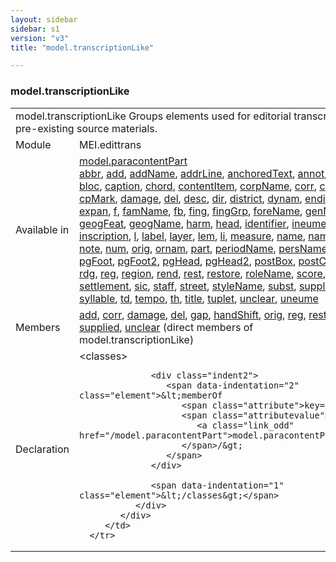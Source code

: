 ```yaml
---
layout: sidebar
sidebar: s1
version: "v3"
title: "model.transcriptionLike"

---
```


<div class="classSpec model">
   <h3 id="model.transcriptionLike">model.transcriptionLike</h3>
   <table class="wovenodd">
      <tr>
         <td colspan="2" class="wovenodd-col2">
            <span class="label">model.transcriptionLike</span> Groups elements used for editorial transcription of pre-existing source
            materials.
         </td>
      </tr>
      <tr>
         <td class="wovenodd-col1">
            <span class="label" lang="en">Module</span>
         </td>
         <td class="wovenodd-col2">MEI.edittrans</td>
      </tr>
      <tr>
         <td class="wovenodd-col1">
            <span class="label" lang="en">Available in</span>
         </td>
         <td class="wovenodd-col2">
            <div class="parent">
               <div>
                  <a class="link_odd_classSpec" href="/{{ page.version }}/model.paracontentPart">model.paracontentPart</a>
               </div>
               <div>
                  <a class="link_odd_elementSpec" href="/{{ page.version }}/abbr">abbr</a>, 
                  <a class="link_odd_elementSpec" href="/{{ page.version }}/add">add</a>, 
                  <a class="link_odd_elementSpec" href="/{{ page.version }}/addName">addName</a>, 
                  <a class="link_odd_elementSpec" href="/{{ page.version }}/addrLine">addrLine</a>, 
                  <a class="link_odd_elementSpec" href="/{{ page.version }}/anchoredText">anchoredText</a>, 
                  <a class="link_odd_elementSpec" href="/{{ page.version }}/annot">annot</a>, 
                  <a class="link_odd_elementSpec" href="/{{ page.version }}/beam">beam</a>, 
                  <a class="link_odd_elementSpec" href="/{{ page.version }}/bloc">bloc</a>, 
                  <a class="link_odd_elementSpec" href="/{{ page.version }}/caption">caption</a>, 
                  <a class="link_odd_elementSpec" href="/{{ page.version }}/chord">chord</a>, 
                  <a class="link_odd_elementSpec" href="/{{ page.version }}/contentItem">contentItem</a>, 
                  <a class="link_odd_elementSpec" href="/{{ page.version }}/corpName">corpName</a>, 
                  <a class="link_odd_elementSpec" href="/{{ page.version }}/corr">corr</a>, 
                  <a class="link_odd_elementSpec" href="/{{ page.version }}/country">country</a>, 
                  <a class="link_odd_elementSpec" href="/{{ page.version }}/cpMark">cpMark</a>, 
                  <a class="link_odd_elementSpec" href="/{{ page.version }}/damage">damage</a>, 
                  <a class="link_odd_elementSpec" href="/{{ page.version }}/del">del</a>, 
                  <a class="link_odd_elementSpec" href="/{{ page.version }}/desc">desc</a>, 
                  <a class="link_odd_elementSpec" href="/{{ page.version }}/dir">dir</a>, 
                  <a class="link_odd_elementSpec" href="/{{ page.version }}/district">district</a>, 
                  <a class="link_odd_elementSpec" href="/{{ page.version }}/dynam">dynam</a>, 
                  <a class="link_odd_elementSpec" href="/{{ page.version }}/ending">ending</a>, 
                  <a class="link_odd_elementSpec" href="/{{ page.version }}/expan">expan</a>, 
                  <a class="link_odd_elementSpec" href="/{{ page.version }}/f">f</a>, 
                  <a class="link_odd_elementSpec" href="/{{ page.version }}/famName">famName</a>, 
                  <a class="link_odd_elementSpec" href="/{{ page.version }}/fb">fb</a>, 
                  <a class="link_odd_elementSpec" href="/{{ page.version }}/fing">fing</a>, 
                  <a class="link_odd_elementSpec" href="/{{ page.version }}/fingGrp">fingGrp</a>, 
                  <a class="link_odd_elementSpec" href="/{{ page.version }}/foreName">foreName</a>, 
                  <a class="link_odd_elementSpec" href="/{{ page.version }}/genName">genName</a>, 
                  <a class="link_odd_elementSpec" href="/{{ page.version }}/geogFeat">geogFeat</a>, 
                  <a class="link_odd_elementSpec" href="/{{ page.version }}/geogName">geogName</a>, 
                  <a class="link_odd_elementSpec" href="/{{ page.version }}/harm">harm</a>, 
                  <a class="link_odd_elementSpec" href="/{{ page.version }}/head">head</a>, 
                  <a class="link_odd_elementSpec" href="/{{ page.version }}/identifier">identifier</a>, 
                  <a class="link_odd_elementSpec" href="/{{ page.version }}/ineume">ineume</a>, 
                  <a class="link_odd_elementSpec" href="/{{ page.version }}/inscription">inscription</a>, 
                  <a class="link_odd_elementSpec" href="/{{ page.version }}/l">l</a>, 
                  <a class="link_odd_elementSpec" href="/{{ page.version }}/label">label</a>, 
                  <a class="link_odd_elementSpec" href="/{{ page.version }}/layer">layer</a>, 
                  <a class="link_odd_elementSpec" href="/{{ page.version }}/lem">lem</a>, 
                  <a class="link_odd_elementSpec" href="/{{ page.version }}/li">li</a>, 
                  <a class="link_odd_elementSpec" href="/{{ page.version }}/measure">measure</a>, 
                  <a class="link_odd_elementSpec" href="/{{ page.version }}/name">name</a>, 
                  <a class="link_odd_elementSpec" href="/{{ page.version }}/nameLink">nameLink</a>, 
                  <a class="link_odd_elementSpec" href="/{{ page.version }}/note">note</a>, 
                  <a class="link_odd_elementSpec" href="/{{ page.version }}/num">num</a>, 
                  <a class="link_odd_elementSpec" href="/{{ page.version }}/orig">orig</a>, 
                  <a class="link_odd_elementSpec" href="/{{ page.version }}/ornam">ornam</a>, 
                  <a class="link_odd_elementSpec" href="/{{ page.version }}/part">part</a>, 
                  <a class="link_odd_elementSpec" href="/{{ page.version }}/periodName">periodName</a>, 
                  <a class="link_odd_elementSpec" href="/{{ page.version }}/persName">persName</a>, 
                  <a class="link_odd_elementSpec" href="/{{ page.version }}/pgFoot">pgFoot</a>, 
                  <a class="link_odd_elementSpec" href="/{{ page.version }}/pgFoot2">pgFoot2</a>, 
                  <a class="link_odd_elementSpec" href="/{{ page.version }}/pgHead">pgHead</a>, 
                  <a class="link_odd_elementSpec" href="/{{ page.version }}/pgHead2">pgHead2</a>, 
                  <a class="link_odd_elementSpec" href="/{{ page.version }}/postBox">postBox</a>, 
                  <a class="link_odd_elementSpec" href="/{{ page.version }}/postCode">postCode</a>, 
                  <a class="link_odd_elementSpec" href="/{{ page.version }}/rdg">rdg</a>, 
                  <a class="link_odd_elementSpec" href="/{{ page.version }}/reg">reg</a>, 
                  <a class="link_odd_elementSpec" href="/{{ page.version }}/region">region</a>, 
                  <a class="link_odd_elementSpec" href="/{{ page.version }}/rend">rend</a>, 
                  <a class="link_odd_elementSpec" href="/{{ page.version }}/rest">rest</a>, 
                  <a class="link_odd_elementSpec" href="/{{ page.version }}/restore">restore</a>, 
                  <a class="link_odd_elementSpec" href="/{{ page.version }}/roleName">roleName</a>, 
                  <a class="link_odd_elementSpec" href="/{{ page.version }}/score">score</a>, 
                  <a class="link_odd_elementSpec" href="/{{ page.version }}/section">section</a>, 
                  <a class="link_odd_elementSpec" href="/{{ page.version }}/settlement">settlement</a>, 
                  <a class="link_odd_elementSpec" href="/{{ page.version }}/sic">sic</a>, 
                  <a class="link_odd_elementSpec" href="/{{ page.version }}/staff">staff</a>, 
                  <a class="link_odd_elementSpec" href="/{{ page.version }}/street">street</a>, 
                  <a class="link_odd_elementSpec" href="/{{ page.version }}/styleName">styleName</a>, 
                  <a class="link_odd_elementSpec" href="/{{ page.version }}/subst">subst</a>, 
                  <a class="link_odd_elementSpec" href="/{{ page.version }}/supplied">supplied</a>, 
                  <a class="link_odd_elementSpec" href="/{{ page.version }}/syl">syl</a>, 
                  <a class="link_odd_elementSpec" href="/{{ page.version }}/syllable">syllable</a>, 
                  <a class="link_odd_elementSpec" href="/{{ page.version }}/td">td</a>, 
                  <a class="link_odd_elementSpec" href="/{{ page.version }}/tempo">tempo</a>, 
                  <a class="link_odd_elementSpec" href="/{{ page.version }}/th">th</a>, 
                  <a class="link_odd_elementSpec" href="/{{ page.version }}/title">title</a>, 
                  <a class="link_odd_elementSpec" href="/{{ page.version }}/tuplet">tuplet</a>, 
                  <a class="link_odd_elementSpec" href="/{{ page.version }}/unclear">unclear</a>, 
                  <a class="link_odd_elementSpec" href="/{{ page.version }}/uneume">uneume</a>
               </div>
            </div>
         </td>
      </tr>
      <tr>
         <td class="wovenodd-col1">
            <span class="label" lang="en">Members</span>
         </td>
         <td class="wovenodd-col2">
            <div class="parent">
               <div>
                  <a class="link_odd_elementSpec" href="/{{ page.version }}/add">add</a>, 
                  <a class="link_odd_elementSpec" href="/{{ page.version }}/corr">corr</a>, 
                  <a class="link_odd_elementSpec" href="/{{ page.version }}/damage">damage</a>, 
                  <a class="link_odd_elementSpec" href="/{{ page.version }}/del">del</a>, 
                  <a class="link_odd_elementSpec" href="/{{ page.version }}/gap">gap</a>, 
                  <a class="link_odd_elementSpec" href="/{{ page.version }}/handShift">handShift</a>, 
                  <a class="link_odd_elementSpec" href="/{{ page.version }}/orig">orig</a>, 
                  <a class="link_odd_elementSpec" href="/{{ page.version }}/reg">reg</a>, 
                  <a class="link_odd_elementSpec" href="/{{ page.version }}/restore">restore</a>, 
                  <a class="link_odd_elementSpec" href="/{{ page.version }}/sic">sic</a>, 
                  <a class="link_odd_elementSpec" href="/{{ page.version }}/supplied">supplied</a>, 
                  <a class="link_odd_elementSpec" href="/{{ page.version }}/unclear">unclear</a> (direct members of model.transcriptionLike)
               </div>
            </div>
         </td>
      </tr>
      <tr>
         <td class="wovenodd-col1">
            <span class="label" lang="en">Declaration</span>
         </td>
         <td class="wovenodd-col2">
            <div xml:space="preserve" class="pre">
               <div class="indent1">
                  <span data-indentation="1" class="element">&lt;classes&gt;</span>
                  
                  <div class="indent2">
                     <span data-indentation="2" class="element">&lt;memberOf 
                        <span class="attribute">key=</span>
                        <span class="attributevalue">"
                           <a class="link_odd" href="/model.paracontentPart">model.paracontentPart</a>"
                        </span>/&gt;
                     </span>
                  </div>
                  
                  <span data-indentation="1" class="element">&lt;/classes&gt;</span>
               </div>
            </div>
         </td>
      </tr>
   </table>
</div>